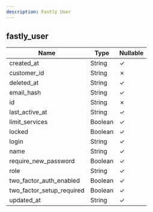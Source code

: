 ```yaml
---
description: Fastly User
---
```

fastly_user
-----------

| **Name**                  | **Type** | **Nullable** |
| ------------------------- | -------- | ------------ |
| created_at                | String   | &check;      |
| customer_id               | String   | &cross;      |
| deleted_at                | String   | &check;      |
| email_hash                | String   | &check;      |
| id                        | String   | &cross;      |
| last_active_at            | String   | &check;      |
| limit_services            | Boolean  | &check;      |
| locked                    | Boolean  | &check;      |
| login                     | String   | &check;      |
| name                      | String   | &check;      |
| require_new_password      | Boolean  | &check;      |
| role                      | String   | &check;      |
| two_factor_auth_enabled   | Boolean  | &check;      |
| two_factor_setup_required | Boolean  | &check;      |
| updated_at                | String   | &check;      |
